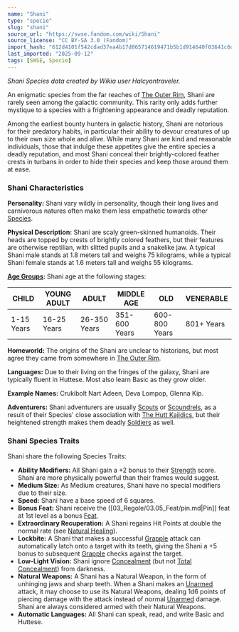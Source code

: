 ```yaml
---
name: "Shani"
type: "specie"
slug: "shani"
source_url: "https://swse.fandom.com/wiki/Shani"
source_license: "CC BY-SA 3.0 (Fandom)"
import_hash: "612d4101f542cdad37ea4b17d865714619471b5b1d914640f03641c6dd50da5b"
last_imported: "2025-09-12"
tags: [SWSE, Specie]
---
```

*Shani Species data created by Wikia user Halcyontraveler.*

An enigmatic species from the far reaches of [The Outer Rim](https://swse.fandom.com/wiki/The_Outer_Rim), Shani are rarely seen among the galactic community. This rarity only adds further mystique to a species with a frightening appearance and deadly reputation.

Among the earliest bounty hunters in galactic history, Shani are notorious for their predatory habits, in particular their ability to devour creatures of up to their own size whole and alive. While many Shani are kind and reasonable individuals, those that indulge these appetites give the entire species a deadly reputation, and most Shani conceal their brightly-colored feather crests in turbans in order to hide their species and keep those around them at ease.
### Shani Characteristics
**Personality:** Shani vary wildly in personality, though their long lives and carnivorous natures often make them less empathetic towards other [Species](https://swse.fandom.com/wiki/Species).

**Physical Description:** Shani are scaly green-skinned humanoids. Their heads are topped by crests of brightly colored feathers, but their features are otherwise reptilian, with slitted pupils and a snakelike jaw. A typical Shani male stands at 1.8 meters tall and weighs 75 kilograms, while a typical Shani female stands at 1.6 meters tall and weighs 55 kilograms.

**[Age Groups](https://swse.fandom.com/wiki/Age_Groups):** Shani age at the following stages:

| CHILD | YOUNG ADULT | ADULT | MIDDLE AGE | OLD | VENERABLE |
| --- | --- | --- | --- | --- | --- |
| 1-15 Years | 16-25 Years | 26-350 Years | 351-600 Years | 600-800 Years | 801+ Years |

**Homeworld:** The origins of the Shani are unclear to historians, but most agree they came from somewhere in [The Outer Rim](https://swse.fandom.com/wiki/The_Outer_Rim).

**Languages:** Due to their living on the fringes of the galaxy, Shani are typically fluent in Huttese. Most also learn Basic as they grow older.

**Example Names:** Crukibolt Nart Adeen, Deva Lompop, Glenna Kip.

**Adventurers:** Shani adventurers are usually [Scouts](https://swse.fandom.com/wiki/Scouts) or [Scoundrels](https://swse.fandom.com/wiki/Scoundrels), as a result of their Species' close association with [The Hutt Kajidics](https://swse.fandom.com/wiki/The_Hutt_Kajidics), but their heightened strength makes them deadly [Soldiers](https://swse.fandom.com/wiki/Soldiers) as well.
### Shani Species Traits
Shani share the following Species Traits:
- **Ability Modifiers:** All Shani gain a +2 bonus to their [Strength](https://swse.fandom.com/wiki/Strength) score. Shani are more physically powerful than their frames would suggest.
- **Medium Size:** As Medium creatures, Shani have no special modifiers due to their size.
- **Speed:** Shani have a base speed of 6 squares.
- **Bonus Feat:** Shani receive the [[03_Regole/03.05_Feat/pin.md|Pin]] feat at 1st level as a bonus [Feat](https://swse.fandom.com/wiki/Feat).
- **Extraordinary Recuperation:** A Shani regains Hit Points at double the normal rate (see [Natural Healing](https://swse.fandom.com/wiki/Natural_Healing)).
- **Lockbite:** A Shani that makes a successful [Grapple](https://swse.fandom.com/wiki/Grapple) attack can automatically latch onto a target with its teeth, giving the Shani a +5 bonus to subsequent [Grapple](https://swse.fandom.com/wiki/Grapple) checks against the target.
- **Low-Light Vision:** Shani ignore [Concealment](https://swse.fandom.com/wiki/Concealment) (but not [Total Concealment](https://swse.fandom.com/wiki/Total_Concealment)) from darkness.
- **Natural Weapons:** A Shani has a Natural Weapon, in the form of unhinging jaws and sharp teeth. When a Shani makes an [Unarmed](https://swse.fandom.com/wiki/Unarmed) attack, it may choose to use its Natural Weapons, dealing 1d6 points of piercing damage with the attack instead of normal [Unarmed](https://swse.fandom.com/wiki/Unarmed) damage. Shani are always considered armed with their Natural Weapons.
- **Automatic Languages:** All Shani can speak, read, and write Basic and Huttese.